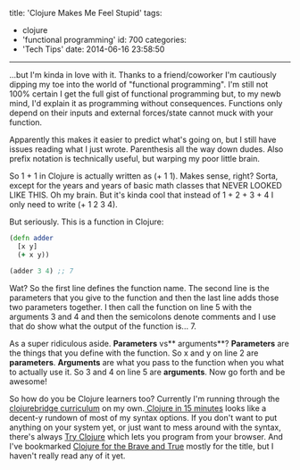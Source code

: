 title: 'Clojure Makes Me Feel Stupid'
tags:
  - clojure
  - 'functional programming'
id: 700
categories:
  - 'Tech Tips'
date: 2014-06-16 23:58:50
---

...but I'm kinda in love with it. Thanks to a friend/coworker I'm cautiously dipping my toe into the world of "functional programming". I'm still not 100% certain I get the full gist of functional programming but, to my newb mind, I'd explain it as programming without consequences. Functions only depend on their inputs and external forces/state cannot muck with your function.

Apparently this makes it easier to predict what's going on, but I still have issues reading what I just wrote. Parenthesis all the way down dudes. Also prefix notation is technically useful, but warping my poor little brain.

So 1 + 1 in Clojure is actually written as (+ 1 1). Makes sense, right? Sorta, except for the years and years of basic math classes that NEVER LOOKED LIKE THIS. Oh my brain. But it's kinda cool that instead of 1 + 2 + 3 + 4 I only need to write (+ 1 2 3 4).

But seriously. This is a function in Clojure:

``` clojure
(defn adder
  [x y]
  (+ x y))

(adder 3 4) ;; 7
```

Wat? So the first line defines the function name. The second line is the parameters that you give to the function and then the last line adds those two parameters together. I then call the function on line 5 with the arguments 3 and 4 and then the semicolons denote comments and I use that do show what the output of the function is... 7.

As a super ridiculous aside. **Parameters** vs** arguments**? **Parameters** are the things that you define with the function. So x and y on line 2 are **parameters**. **Arguments** are what you pass to the function when you what to actually use it. So 3 and 4 on line 5 are **arguments**. Now go forth and be awesome!

So how do you be Clojure learners too? Currently I'm running through the [clojurebridge curriculum](https://github.com/ClojureBridge/curriculum) on my own.[ Clojure in 15 minutes](http://adambard.com/blog/clojure-in-15-minutes/) looks like a decent-y rundown of most of my syntax options. If you don't want to put anything on your system yet, or just want to mess around with the syntax, there's always [Try Clojure](http://tryclj.com/) which lets you program from your browser. And I've bookmarked [Clojure for the Brave and True](http://www.braveclojure.com/) mostly for the title, but I haven't really read any of it yet.

